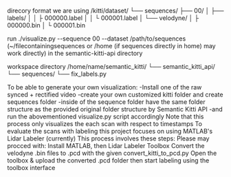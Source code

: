 direcory format we are using 
/kitti/dataset/
          └── sequences/
                  ├── 00/
                  │   ├── labels/
                  │   │     ├ 000000.label
                  │   │     └ 000001.label
                  │   └── velodyne/
                  │         ├ 000000.bin
                  │         └ 000001.bin

run 
./visualize.py --sequence 00 --dataset /path/to/sequences (~/filecontainingsequences or /home (if sequences directly in home) may work directly)
in the semantic-kitti-api directory

workspace directory
/home/name/semantic_kitti/
          └── semantic_kitti_api/
          └── sequences/
          └── fix_labels.py

To be able to generate your own visualization:
-Install one of the raw synced + rectified video
-create your own customized kitti folder and create sequences folder
-inside of the sequence folder have the same folder structure as the provided original folder structure by Semantic Kitti API 
-and run the abovementioned visualize.py script accordingly
Note that this process only visualizes the each scan with respect to timestamps
To evaluate the scans with labeling this project focuses on using MATLAB's Lidar Labeler (currently)
This process involves these steps: Please may procced with:
Install MATLAB, then Lidar Labeler Toolbox
Convert the velodyne .bin files to .pcd with the given convert_kitti_to_pcd.py
Open the toolbox & upload the converted .pcd folder then start labeling using the toolbox interface


